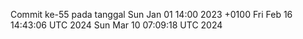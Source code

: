 Commit ke-55 pada tanggal Sun Jan 01 14:00 2023 +0100
Fri Feb 16 14:43:06 UTC 2024
Sun Mar 10 07:09:18 UTC 2024
